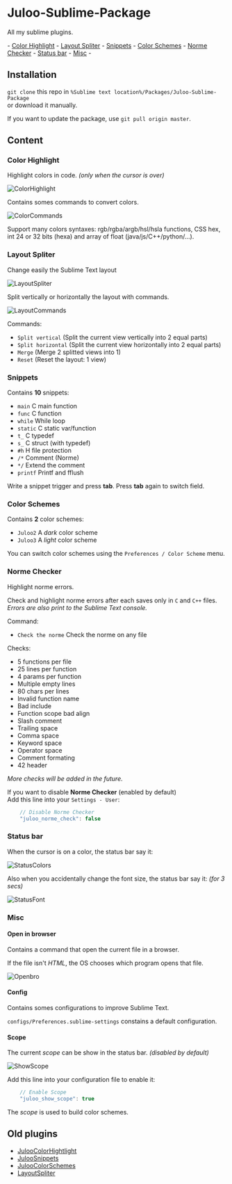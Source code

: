 # Juloo-Sublime-Package

All my sublime plugins.

\- [Color Highlight](#color-highlight) - [Layout Spliter](#layout-spliter) - [Snippets](#snippets) - [Color Schemes](#color-schemes) - [Norme Checker](#norme-checker) - [Status bar](#status-bar) - [Misc](#misc) -

## Installation

`git clone` this repo in `%Sublime text location%/Packages/Juloo-Sublime-Package`<br />
or download it manually.

If you want to update the package, use `git pull origin master`.

## Content

### Color Highlight

Highlight colors in code. _(only when the cursor is over)_

![ColorHighlight](/images/color_highlight.png)

Contains somes commands to convert colors.

![ColorCommands](/images/color_commands.png)

Support many colors syntaxes: rgb/rgba/argb/hsl/hsla functions, CSS hex, int 24 or 32 bits (hexa) and array of float (java/js/C++/python/...).

### Layout Spliter

Change easily the Sublime Text layout

![LayoutSpliter](/images/layout_spliter.gif)

Split vertically or horizontally the layout with commands.

![LayoutCommands](/images/layout_commands.png)

Commands:

* `Split vertical` (Split the current view vertically into 2 equal parts)
* `Split horizontal` (Split the current view horizontally into 2 equal parts)
* `Merge` (Merge 2 splitted views into 1)
* `Reset` (Reset the layout: 1 view)

### Snippets

Contains **10** snippets:

* `main` C main function
* `func` C function
* `while` While loop
* `static` C static var/function
* `t_` C typedef
* `s_` C struct (with typedef)
* `#h` H file protection
* `/*` Comment (Norme)
* `*/` Extend the comment
* `printf` Printf and fflush

Write a snippet trigger and press **tab**. Press **tab** again to switch field.

### Color Schemes

Contains **2** color schemes:

* `Juloo2` A _dark_ color scheme
* `Juloo3` A _light_ color scheme

You can switch color schemes using the `Preferences / Color Scheme` menu.

### Norme Checker

Highlight norme errors.

Check and highlight norme errors after each saves only in `C` and `C++` files.<br />
_Errors are also print to the Sublime Text console._

Command:
* `Check the norme` Check the norme on any file

Checks:
* 5 functions per file
* 25 lines per function
* 4 params per function
* Multiple empty lines
* 80 chars per lines
* Invalid function name
* Bad include
* Function scope bad align
* Slash comment
* Trailing space
* Comma space
* Keyword space
* Operator space
* Comment formating
* 42 header

_More checks will be added in the future._

If you want to disable **Norme Checker** (enabled by default)<br />
Add this line into your `Settings - User`:

```js
	// Disable Norme Checker
	"juloo_norme_check": false
```

### Status bar

When the cursor is on a color, the status bar say it:

![StatusColors](/images/status_colors.png)

Also when you accidentally change the font size, the status bar say it: _(for 3 secs)_

![StatusFont](/images/status_font.png)

### Misc

#### Open in browser

Contains a command that open the current file in a browser.

If the file isn't _HTML_, the OS chooses which program opens that file.

![Openbro](/images/misc_openbro.png)

#### Config

Contains somes configurations to improve Sublime Text.

`configs/Preferences.sublime-settings` constains a default configuration.

#### Scope

The current _scope_ can be show in the status bar. _(disabled by default)_

![ShowScope](/images/status_scope.png)

Add this line into your configuration file to enable it:

```js
	// Enable Scope
	"juloo_show_scope": true
```

The _scope_ is used to build color schemes.

## Old plugins

* [JulooColorHightlight](https://github.com/Julow/JulooColorHighlight)
* [JulooSnippets](https://github.com/Julow/Juloo-Snippets)
* [JulooColorSchemes](https://github.com/Julow/Juloo-Color-Schemes)
* [LayoutSpliter](https://github.com/Julow/LayoutSpliter)
